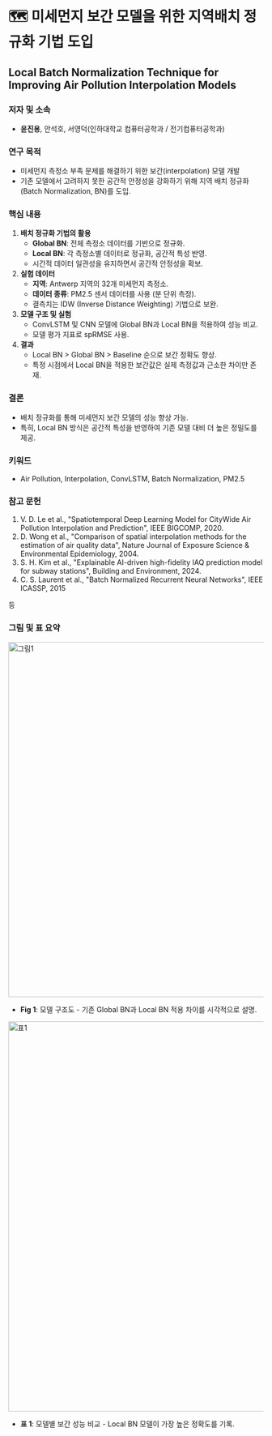 # 🗺️ 미세먼지 보간 모델을 위한 지역배치 정규화 기법 도입
## Local Batch Normalization Technique for Improving Air Pollution Interpolation Models

### **저자 및 소속**

- **윤진용**, 안석호, 서영덕(인하대학교 컴퓨터공학과 / 전기컴퓨터공학과)

### **연구 목적**

- 미세먼지 측정소 부족 문제를 해결하기 위한 보간(interpolation) 모델 개발
- 기존 모델에서 고려하지 못한 공간적 안정성을 강화하기 위해 지역 배치 정규화(Batch Normalization, BN)를 도입.

### **핵심 내용**

1. **배치 정규화 기법의 활용**
    - **Global BN**: 전체 측정소 데이터를 기반으로 정규화.
    - **Local BN**: 각 측정소별 데이터로 정규화, 공간적 특성 반영.
    - 시간적 데이터 일관성을 유지하면서 공간적 안정성을 확보.
2. **실험 데이터**
    - **지역**: Antwerp 지역의 32개 미세먼지 측정소.
    - **데이터 종류**: PM2.5 센서 데이터를 사용 (분 단위 측정).
    - 결측치는 IDW (Inverse Distance Weighting) 기법으로 보완.
3. **모델 구조 및 실험**
    - ConvLSTM 및 CNN 모델에 Global BN과 Local BN을 적용하여 성능 비교.
    - 모델 평가 지표로 spRMSE 사용.
4. **결과**
    - Local BN > Global BN > Baseline 순으로 보간 정확도 향상.
    - 특정 시점에서 Local BN을 적용한 보간값은 실제 측정값과 근소한 차이만 존재.

### **결론**

- 배치 정규화를 통해 미세먼지 보간 모델의 성능 향상 가능.
- 특히, Local BN 방식은 공간적 특성을 반영하여 기존 모델 대비 더 높은 정밀도를 제공.

### **키워드**

- Air Pollution, Interpolation, ConvLSTM, Batch Normalization, PM2.5

### **참고 문헌**

1. V. D. Le et al., "Spatiotemporal Deep Learning Model for CityWide Air Pollution Interpolation and Prediction", IEEE BIGCOMP, 2020.
2. D. Wong et al., "Comparison of spatial interpolation methods for the estimation of air quality data", Nature Journal of Exposure Science & Environmental Epidemiology, 2004.
3. S. H. Kim et al., "Explainable AI-driven high-fidelity IAQ prediction model for subway stations", Building and Environment, 2024.
4. C. S. Laurent et al., "Batch Normalized Recurrent Neural Networks", IEEE ICASSP, 2015

등

### **그림 및 표 요약**

<img width="701" alt="그림1" src="https://github.com/user-attachments/assets/4babeb0b-2cda-47ae-8954-789b09a8678b">

- **Fig 1**: 모델 구조도 - 기존 Global BN과 Local BN 적용 차이를 시각적으로 설명.

<img width="770" alt="표1" src="https://github.com/user-attachments/assets/07007553-5a04-42cb-964d-a42a889caf09">

- **표 1**: 모델별 보간 성능 비교 - Local BN 모델이 가장 높은 정확도를 기록.

